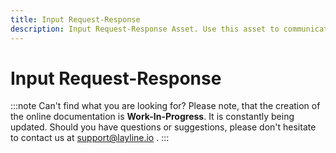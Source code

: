 ```yaml
---
title: Input Request-Response
description: Input Request-Response Asset. Use this asset to communicate with two-way APIs, e.g. ReST.
---
```


# Input Request-Response

:::note Can't find what you are looking for?
Please note, that the creation of the online documentation is **Work-In-Progress**. It is constantly being updated.
Should you have questions or suggestions, please don't hesitate to contact us at support@layline.io .
:::


